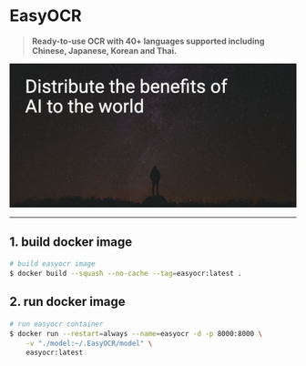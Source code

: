 # EasyOCR

> **Ready-to-use OCR with 40+ languages supported including Chinese, Japanese, Korean and Thai.**

![EasyOCR](../../images/dockerfiles/linux-easyocr-tool.png)

---

## 1. build docker image

```bash
# build easyocr image
$ docker build --squash --no-cache --tag=easyocr:latest .
```

## 2. run docker image

```bash
# run easyocr container
$ docker run --restart=always --name=easyocr -d -p 8000:8000 \
    -v "./model:~/.EasyOCR/model" \
    easyocr:latest
```
